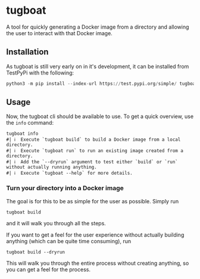 # tugboat

A tool for quickly generating a Docker image from a directory and allowing
the user to interact with that Docker image.

## Installation

As tugboat is still very early on in it's development, it can be installed from
TestPyPi with the following:
```python
python3 -m pip install --index-url https://test.pypi.org/simple/ tugboat
```

## Usage

Now, the tugboat cli should be available to use. To get a quick overview, use
the `info` command:
```
tugboat info
#| ℹ️  Execute `tugboat build` to build a Docker image from a local directory.
#| ℹ️  Execute `tugboat run` to run an existing image created from a directory.
#| ℹ️  Add the `--dryrun` argument to test either `build` or `run` without actually running anything.
#| ℹ️  Execute `tugboat --help` for more details.
```

### Turn your directory into a Docker image

The goal is for this to be as simple for the user as possible. Simply run
```
tugboat build
```
and it will walk you through all the steps.

If you want to get a feel for the user experience without actually building
anything (which can be quite time consuming), run
```
tugboat build --dryrun
```
This will walk you through the entire process without creating anything, so you
can get a feel for the process.
